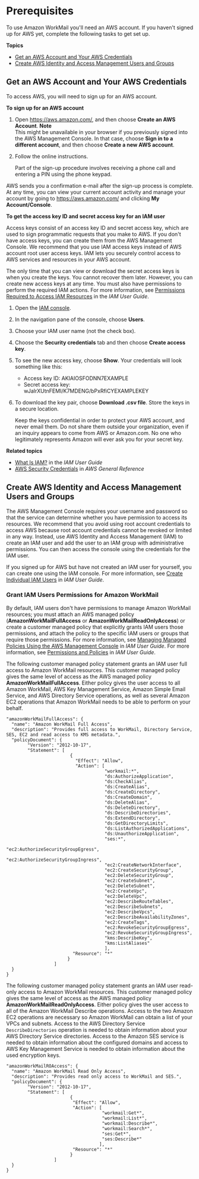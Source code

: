 # Prerequisites<a name="prereqs"></a>

To use Amazon WorkMail you'll need an AWS account\. If you haven't signed up for AWS yet, complete the following tasks to get set up\.

**Topics**
+ [Get an AWS Account and Your AWS Credentials](#getting-started-signup)
+ [Create AWS Identity and Access Management Users and Groups](#iam_users_groups)

## Get an AWS Account and Your AWS Credentials<a name="getting-started-signup"></a>

To access AWS, you will need to sign up for an AWS account\.

**To sign up for an AWS account**

1. Open [https://aws\.amazon\.com/](https://aws.amazon.com/), and then choose **Create an AWS Account**\.
**Note**  
This might be unavailable in your browser if you previously signed into the AWS Management Console\. In that case, choose **Sign in to a different account**, and then choose **Create a new AWS account**\.

1. Follow the online instructions\.

   Part of the sign\-up procedure involves receiving a phone call and entering a PIN using the phone keypad\.

AWS sends you a confirmation e\-mail after the sign\-up process is complete\. At any time, you can view your current account activity and manage your account by going to [https://aws\.amazon\.com/](https://aws.amazon.com/) and clicking **My Account/Console**\.

**To get the access key ID and secret access key for an IAM user**

Access keys consist of an access key ID and secret access key, which are used to sign programmatic requests that you make to AWS\. If you don't have access keys, you can create them from the AWS Management Console\. We recommend that you use IAM access keys instead of AWS account root user access keys\. IAM lets you securely control access to AWS services and resources in your AWS account\.

The only time that you can view or download the secret access keys is when you create the keys\. You cannot recover them later\. However, you can create new access keys at any time\. You must also have permissions to perform the required IAM actions\. For more information, see [Permissions Required to Access IAM Resources](https://docs.aws.amazon.com/IAM/latest/UserGuide/access_permissions-required.html) in the *IAM User Guide*\.

1. Open the [IAM console](https://console.aws.amazon.com/iam/home?#home)\.

1. In the navigation pane of the console, choose **Users**\.

1. Choose your IAM user name \(not the check box\)\.

1. Choose the **Security credentials** tab and then choose **Create access key**\.

1. To see the new access key, choose **Show**\. Your credentials will look something like this:
   + Access key ID: AKIAIOSFODNN7EXAMPLE
   + Secret access key: wJalrXUtnFEMI/K7MDENG/bPxRfiCYEXAMPLEKEY

1. To download the key pair, choose **Download \.csv file**\. Store the keys in a secure location\.

   Keep the keys confidential in order to protect your AWS account, and never email them\. Do not share them outside your organization, even if an inquiry appears to come from AWS or Amazon\.com\. No one who legitimately represents Amazon will ever ask you for your secret key\.

**Related topics**
+ [What Is IAM?](https://docs.aws.amazon.com/IAM/latest/UserGuide/introduction.html) in the *IAM User Guide*
+ [AWS Security Credentials](https://docs.aws.amazon.com/general/latest/gr/aws-security-credentials.html) in *AWS General Reference* 

## Create AWS Identity and Access Management Users and Groups<a name="iam_users_groups"></a>

The AWS Management Console requires your username and password so that the service can determine whether you have permission to access its resources\. We recommend that you avoid using root account credentials to access AWS because root account credentials cannot be revoked or limited in any way\. Instead, use AWS Identity and Access Management \(IAM\) to create an IAM user and add the user to an IAM group with administrative permissions\. You can then access the console using the credentials for the IAM user\.

If you signed up for AWS but have not created an IAM user for yourself, you can create one using the IAM console\. For more information, see [Create Individual IAM Users](https://docs.aws.amazon.com/IAM/latest/UserGuide/IAMBestPractices.html#create-iam-users) in *IAM User Guide*\.

### Grant IAM Users Permissions for Amazon WorkMail<a name="iam_policies_workmail"></a>

By default, IAM users don't have permissions to manage Amazon WorkMail resources; you must attach an AWS managed policy \(**AmazonWorkMailFullAccess** or **AmazonWorkMailReadOnlyAccess**\) or create a customer managed policy that explicitly grants IAM users those permissions, and attach the policy to the specific IAM users or groups that require those permissions\. For more information, see [Managing Managed Policies Using the AWS Management Console](https://docs.aws.amazon.com/IAM/latest/UserGuide/managing-managed-policies-console.html) in *IAM User Guide*\. For more information, see [Permissions and Policies](https://docs.aws.amazon.com/IAM/latest/UserGuide/PermissionsAndPolicies.html) in *IAM User Guide*\.

The following customer managed policy statement grants an IAM user full access to Amazon WorkMail resources\. This customer managed policy gives the same level of access as the AWS managed policy **AmazonWorkMailFullAccess**\. Either policy gives the user access to all Amazon WorkMail, AWS Key Management Service, Amazon Simple Email Service, and AWS Directory Service operations, as well as several Amazon EC2 operations that Amazon WorkMail needs to be able to perform on your behalf\.

```
"amazonWorkMailFullAccess": {
  "name": "Amazon WorkMail Full Access",
  "description": "Provides full access to WorkMail, Directory Service, SES, EC2 and read access to KMS metadata.",
  "policyDocument": {
        "Version": "2012-10-17",
        "Statement": [
                        {
                          "Effect": "Allow",
                          "Action": [
                                     "workmail:*",
                                     "ds:AuthorizeApplication",
                                     "ds:CheckAlias",
                                     "ds:CreateAlias",
                                     "ds:CreateDirectory",
                                     "ds:CreateDomain",
                                     "ds:DeleteAlias",
                                     "ds:DeleteDirectory",
                                     "ds:DescribeDirectories",
                                     "ds:ExtendDirectory",
                                     "ds:GetDirectoryLimits",
                                     "ds:ListAuthorizedApplications",
                                     "ds:UnauthorizeApplication",
                                     "ses:*",
                                     "ec2:AuthorizeSecurityGroupEgress",
                                     "ec2:AuthorizeSecurityGroupIngress",
                                     "ec2:CreateNetworkInterface",
                                     "ec2:CreateSecurityGroup",
                                     "ec2:DeleteSecurityGroup",
                                     "ec2:CreateSubnet",
                                     "ec2:DeleteSubnet",
                                     "ec2:CreateVpc",
                                     "ec2:DeleteVpc",
                                     "ec2:DescribeRouteTables",
                                     "ec2:DescribeSubnets",
                                     "ec2:DescribeVpcs",
                                     "ec2:DescribeAvailabilityZones",
                                     "ec2:CreateTags",
                                     "ec2:RevokeSecurityGroupEgress",
                                     "ec2:RevokeSecurityGroupIngress",
                                     "kms:DescribeKey",
                                     "kms:ListAliases"
                                     ],
                         "Resource": "*"
                       }
                  ]
  }
}
```

The following customer managed policy statement grants an IAM user read\-only access to Amazon WorkMail resources\. This customer managed policy gives the same level of access as the AWS managed policy **AmazonWorkMailReadOnlyAccess**\. Either policy gives the user access to all of the Amazon WorkMail Describe operations\. Access to the two Amazon EC2 operations are necessary so Amazon WorkMail can obtain a list of your VPCs and subnets\. Access to the AWS Directory Service `DescribeDirectories` operation is needed to obtain information about your AWS Directory Service directories\. Access to the Amazon SES service is needed to obtain information about the configured domains and access to AWS Key Management Service is needed to obtain information about the used encryption keys\.

```
"amazonWorkMailROAccess": {
  "name": "Amazon WorkMail Read Only Access",
  "description": "Provides read only access to WorkMail and SES.",
  "policyDocument": {
        "Version": "2012-10-17",
        "Statement": [
                        {
                         "Effect": "Allow",
                         "Action": [
                                    "workmail:Get*",
                                    "workmail:List*",
                                    "workmail:Describe*",
                                    "workmail:Search*",
                                    "ses:Get*",
                                    "ses:Describe*"
                                   ],
                         "Resource": "*"
                        }
                  ]
  }
}
```